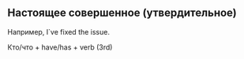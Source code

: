## Настоящее совершенное (утвердительное)

Например, I`ve fixed the issue.

<div class="rule"> Кто/что + have/has + verb (3rd) </div>
